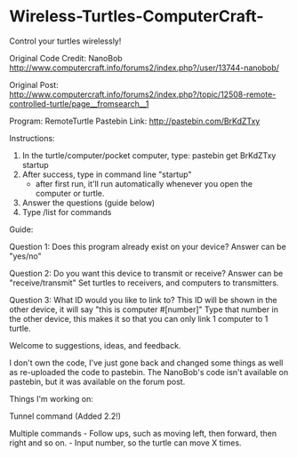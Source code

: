 # Wireless-Turtles-ComputerCraft-
Control your turtles wirelessly!

Original Code Credit:
NanoBob http://www.computercraft.info/forums2/index.php?/user/13744-nanobob/

Original Post:
http://www.computercraft.info/forums2/index.php?/topic/12508-remote-controlled-turtle/page__fromsearch__1

Program: RemoteTurtle
Pastebin Link: http://pastebin.com/BrKdZTxy

Instructions:
  1. In the turtle/computer/pocket computer, type:
        pastebin get BrKdZTxy startup
  2. After success, type in command line "startup"
        - after first run, it'll run automatically whenever you open the computer or turtle.
  3. Answer the questions (guide below)
  4. Type /list for commands
  
Guide:

  Question 1:
      Does this program already exist on your device?
      Answer can be "yes/no"
      
  Question 2:
      Do you want this device to transmit or receive?
      Answer can be "receive/transmit"
      Set turtles to receivers, and computers to transmitters.
      
  Question 3:
       What ID would you like to link to?
       This ID will be shown in the other device, it will say "this is computer #[number]"
       Type that number in the other device, this makes it so that you can only link 1 computer to 1 turtle.
       
Welcome to suggestions, ideas, and feedback.

I don't own the code, I've just gone back and changed some things as well as re-uploaded the code to pastebin. The NanoBob's code isn't available on pastebin, but it was available on the forum post.

Things I'm working on:

  Tunnel command (Added 2.2!)
    
  Multiple commands
    - Follow ups, such as moving left, then forward, then right and so on.
    - Input number, so the turtle can move X times.
       
